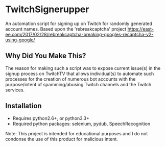 # TwitchSignerupper
An automation script for signing up on Twitch for randomly generated account names. Based upon the 'rebreakcaptcha' project https://east-ee.com/2017/02/28/rebreakcaptcha-breaking-googles-recaptcha-v2-using-google/

## Why Did You Make This?
The reason for making such a script was to expose current issue(s) in the signup process on TwitchTV that allows individual(s) to automate such processes for the creation of numerous bot accounts with the purpose/intent of spamming/abusing Twitch channels and the Twitch services.

## Installation
 - Requires python2.6+, or python3.3+
 - Required python packages: selenium, pydub, SpeechRecognition


Note: This project is intended for educational purposes and I do not condonse the use of this product for malicious intent. 
